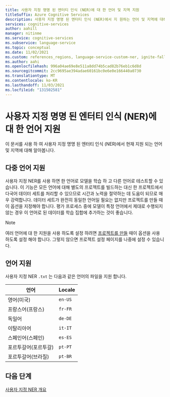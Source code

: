 ```yaml
---
title: 사용자 지정 명명 된 엔터티 인식 (NER)에 대 한 언어 및 지역 지원
titleSuffix: Azure Cognitive Services
description: 사용자 지정 명명 된 엔터티 인식 (NER)에서 지 원하는 언어 및 지역에 대해 알아봅니다.
services: cognitive-services
author: aahill
manager: nitinme
ms.service: cognitive-services
ms.subservice: language-service
ms.topic: conceptual
ms.date: 11/02/2021
ms.custom: references_regions, language-service-custom-ner, ignite-fall-2021
ms.author: aahi
ms.openlocfilehash: 996a04ae69e8e511a8dd74b5cad82b76eb1c6d8d
ms.sourcegitcommit: 2cc9695ae394adae60161bc0e6e0e166440a0730
ms.translationtype: MT
ms.contentlocale: ko-KR
ms.lasthandoff: 11/03/2021
ms.locfileid: "131502581"
---
```

# <a name="language-support-for-custom-named-entity-recognition-ner"></a>사용자 지정 명명 된 엔터티 인식 (NER)에 대 한 언어 지원

이 문서를 사용 하 여 사용자 지정 명명 된 엔터티 인식 (NER)에서 현재 지원 되는 언어 및 지역에 대해 알아봅니다.

## <a name="multiple-language-support"></a>다중 언어 지원

사용자 지정 NER를 사용 하면 한 언어로 모델을 학습 하 고 다른 언어로 테스트할 수 있습니다. 이 기능은 모든 언어에 대해 별도의 프로젝트를 빌드하는 대신 한 프로젝트에서 다국어 데이터 세트를 처리할 수 있으므로 시간과 노력을 절약하는 데 도움이 되므로 매우 강력합니다. 데이터 세트가 완전히 동일한 언어일 필요는 없지만 프로젝트를 만들 때 이 옵션을 지정해야 합니다. 평가 프로세스 중에 모델이 특정 언어에서 제대로 수행되지 않는 경우 이 언어로 된 데이터를 학습 집합에 추가하는 것이 좋습니다.

> [!NOTE]
> 여러 언어에 대 한 지원을 사용 하도록 설정 하려면 [프로젝트를 만들](how-to/create-project.md) 때이 옵션을 사용 하도록 설정 해야 합니다. 그렇지 않으면 프로젝트 설정 페이지를 나중에 설정 수 있습니다.

## <a name="language-support"></a>언어 지원

사용자 지정 NER `.txt` 는 다음과 같은 언어의 파일을 지원 합니다.

| 언어 | Locale |  
|--|--|
| 영어(미국) |`en-US` |
| 프랑스어(프랑스) |`fr-FR` |
| 독일어 |`de-DE` |
| 이탈리아어 |`it-IT` |
| 스페인어(스페인) |`es-ES` |
| 포르투갈어(포르투갈) | `pt-PT` |
| 포르투갈어(브라질) | `pt-BR` |

## <a name="next-steps"></a>다음 단계

[사용자 지정 NER 개요](overview.md)
